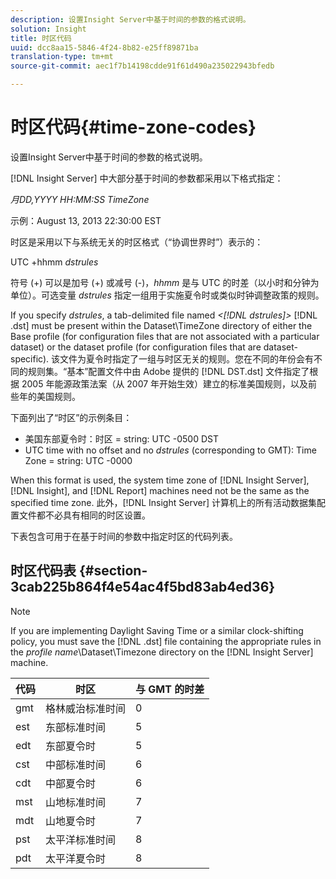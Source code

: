 ```yaml
---
description: 设置Insight Server中基于时间的参数的格式说明。
solution: Insight
title: 时区代码
uuid: dcc8aa15-5846-4f24-8b82-e25ff89871ba
translation-type: tm+mt
source-git-commit: aec1f7b14198cdde91f61d490a235022943bfedb

---
```



# 时区代码{#time-zone-codes}

设置Insight Server中基于时间的参数的格式说明。

[!DNL Insight Server] 中大部分基于时间的参数都采用以下格式指定：

*月DD,YYYY HH:MM:SS TimeZone*

示例：August 13, 2013 22:30:00 EST

时区是采用以下与系统无关的时区格式（“协调世界时”）表示的：

UTC +hhmm *dstrules*

符号 (+) 可以是加号 (+) 或减号 (-)，*hhmm* 是与 UTC 的时差（以小时和分钟为单位）。可选变量 *dstrules* 指定一组用于实施夏令时或类似时钟调整政策的规则。

If you specify *dstrules*, a tab-delimited file named *&lt;[!DNL dstrules]>* [!DNL .dst] must be present within the Dataset\TimeZone directory of either the Base profile (for configuration files that are not associated with a particular dataset) or the dataset profile (for configuration files that are dataset-specific). 该文件为夏令时指定了一组与时区无关的规则。您在不同的年份会有不同的规则集。“基本”配置文件中由 Adobe 提供的 [!DNL DST.dst] 文件指定了根据 2005 年能源政策法案（从 2007 年开始生效）建立的标准美国规则，以及前些年的美国规则。

下面列出了“时区”的示例条目：

* 美国东部夏令时：时区 = string: UTC -0500 DST
* UTC time with no offset and no *dstrules* (corresponding to GMT): Time Zone = string: UTC -0000

When this format is used, the system time zone of [!DNL Insight Server], [!DNL Insight], and [!DNL Report] machines need not be the same as the specified time zone. 此外，[!DNL Insight Server] 计算机上的所有活动数据集配置文件都不必具有相同的时区设置。

下表包含可用于在基于时间的参数中指定时区的代码列表。

## 时区代码表 {#section-3cab225b864f4e54ac4f5bd83ab4ed36}

>[!NOTE]
>
>If you are implementing Daylight Saving Time or a similar clock-shifting policy, you must save the [!DNL .dst] file containing the appropriate rules in the *profile name*\Dataset\Timezone directory on the [!DNL Insight Server] machine.

| 代码 | 时区 | 与 GMT 的时差 |
|---|---|---|
| gmt | 格林威治标准时间 | 0 |
| est | 东部标准时间 | 5 |
| edt | 东部夏令时 | 5 |
| cst | 中部标准时间 | 6 |
| cdt | 中部夏令时 | 6 |
| mst | 山地标准时间 | 7 |
| mdt | 山地夏令时 | 7 |
| pst | 太平洋标准时间 | 8 |
| pdt | 太平洋夏令时 | 8 |

